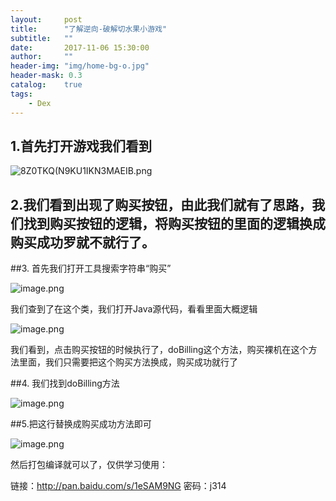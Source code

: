 ```yaml
---
layout:     post
title:      "了解逆向-破解切水果小游戏"
subtitle:   ""
date:       2017-11-06 15:30:00
author:     ""
header-img: "img/home-bg-o.jpg"
header-mask: 0.3
catalog:    true
tags:
    - Dex
---
```

## 1.首先打开游戏我们看到


![8Z0TK$Q(N9KU1I$KN3MAEIB.png](http://upload-images.jianshu.io/upload_images/1205414-93189503e60321a7.png?imageMogr2/auto-orient/strip%7CimageView2/2/w/1240)


## 2.我们看到出现了购买按钮，由此我们就有了思路，我们找到购买按钮的逻辑，将购买按钮的里面的逻辑换成购买成功罗就不就行了。


##3. 首先我们打开工具搜索字符串“购买”


![image.png](http://upload-images.jianshu.io/upload_images/1205414-555f83a525a0ca6f.png?imageMogr2/auto-orient/strip%7CimageView2/2/w/1240)

我们查到了在这个类，我们打开Java源代码，看看里面大概逻辑


![image.png](http://upload-images.jianshu.io/upload_images/1205414-15af39db049685f2.png?imageMogr2/auto-orient/strip%7CimageView2/2/w/1240)

我们看到，点击购买按钮的时候执行了，doBilling这个方法，购买裸机在这个方法里面，我们只需要把这个购买方法换成，购买成功就行了


##4. 我们找到doBilling方法

![image.png](http://upload-images.jianshu.io/upload_images/1205414-57431564d4f02cd1.png?imageMogr2/auto-orient/strip%7CimageView2/2/w/1240)

##5.把这行替换成购买成功方法即可


![image.png](http://upload-images.jianshu.io/upload_images/1205414-453e474284642619.png?imageMogr2/auto-orient/strip%7CimageView2/2/w/1240)


然后打包编译就可以了，仅供学习使用：

链接：http://pan.baidu.com/s/1eSAM9NG 密码：j314